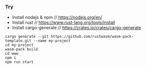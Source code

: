 ### Try

- Install nodejs & npm // https://nodejs.org/en/
- Install rust         // https://www.rust-lang.org/tools/install
- Install cargo-generate // https://crates.io/crates/cargo-generate

```
cargo generate --git https://github.com/rustwasm/wasm-pack-template.git --name my-project
cd my-project
wasm-pack build
cd www
npm i
npm run start
```
